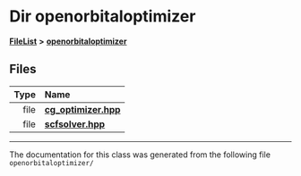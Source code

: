 

# Dir openorbitaloptimizer



[**FileList**](files.md) **>** [**openorbitaloptimizer**](dir_3072c93c56dfbbd2cb4eee0809487533.md)












## Files

| Type | Name |
| ---: | :--- |
| file | [**cg\_optimizer.hpp**](cg__optimizer_8hpp.md) <br> |
| file | [**scfsolver.hpp**](scfsolver_8hpp.md) <br> |



























































------------------------------
The documentation for this class was generated from the following file `openorbitaloptimizer/`

